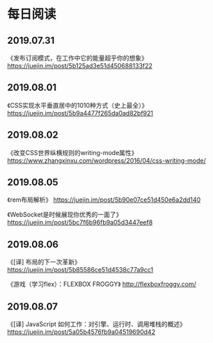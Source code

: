 # 每日阅读


## 2019.07.31 
《发布订阅模式，在工作中它的能量超乎你的想象》  https://juejin.im/post/5b125ad3e51d450688133f22
## 2019.08.01 
《CSS实现水平垂直居中的1010种方式（史上最全）》 https://juejin.im/post/5b9a4477f265da0ad82bf921 
## 2019.08.02 
《改变CSS世界纵横规则的writing-mode属性》  https://www.zhangxinxu.com/wordpress/2016/04/css-writing-mode/
## 2019.08.05
《rem布局解析》 https://juejin.im/post/5b90e07ce51d450e6a2dd140

《WebSocket是时候展现你优秀的一面了》 https://juejin.im/post/5bc7f6b96fb9a05d3447eef8
## 2019.08.06
《[译] 布局的下一次革新》 https://juejin.im/post/5b85586ce51d4538c77a9cc1

《游戏（学习flex）：FLEXBOX FROGGY》 http://flexboxfroggy.com/
## 2019.08.07
《[译] JavaScript 如何工作：对引擎、运行时、调用堆栈的概述》 https://juejin.im/post/5a05b4576fb9a04519690d42
